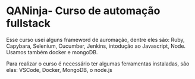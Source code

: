 <h1>QANinja- Curso de automação fullstack</h1>

Esse curso usei alguns frameword de auromação, dentre eles são:
Ruby, Capybara, Selenium, Cucumber, Jenkins, intodução ao Javascript, Node. Usamos também docker e mongoDB. 

Para realizar o curso é necessário ter algumas ferramentas instaladas, são elas: 
VSCode, Docker, MongoDB, o node.js
